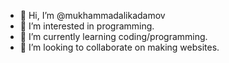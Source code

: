 - 👋 Hi, I’m @mukhammadalikadamov
- 👀 I’m interested in programming.
- 🌱 I’m currently learning coding/programming.
- 💞️ I’m looking to collaborate on making websites.

<!---
mukhammadalikadamov/mukhammadalikadamov is a ✨ special ✨ repository because its `README.md` (this file) appears on your GitHub profile.
You can click the Preview link to take a look at your changes.
--->
